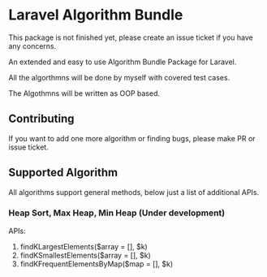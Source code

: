 # Laravel Algorithm Bundle

This package is not finished yet, please create an issue ticket if you have any concerns.

An extended and easy to use Algorithm Bundle Package for Laravel.

All the algorthmns will be done by myself with covered test cases.

The Algothmns will be written as OOP based.

## Contributing

If you want to add one more algorithm or finding bugs, please make PR or issue ticket.

## Supported Algorithm

All algorithms support general methods, below just a list of additional APIs.

### Heap Sort, Max Heap, Min Heap (Under development)

APIs:
   1. findKLargestElements($array = [], $k)
   1. findKSmallestElements($array = [], $k)
   1. findKFrequentElementsByMap($map = [], $k)
